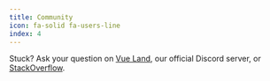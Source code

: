 ```yaml
---
title: Community
icon: fa-solid fa-users-line
index: 4
---
```


Stuck? Ask your question on [Vue Land](https://chat.vuejs.org/), our official Discord server, or [StackOverflow](https://stackoverflow.com/questions/tagged/vue.js).